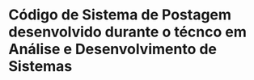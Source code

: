 # Código de Sistema de Postagem desenvolvido durante o técnco em Análise e Desenvolvimento de Sistemas
